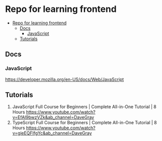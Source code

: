 # Repo for learning frontend

- [Repo for learning frontend](#repo-for-learning-frontend)
  - [Docs](#docs)
    - [JavaScript](#javascript)
  - [Tutorials](#tutorials)

## Docs

### JavaScript

https://developer.mozilla.org/en-US/docs/Web/JavaScript

## Tutorials

1. JavaScript Full Course for Beginners | Complete All-in-One Tutorial | 8 Hours 
https://www.youtube.com/watch?v=EfAl9bwzVZk&ab_channel=DaveGray
2. TypeScript Full Course for Beginners | Complete All-in-One Tutorial | 8 Hours
https://www.youtube.com/watch?v=gieEQFIfgYc&ab_channel=DaveGray
